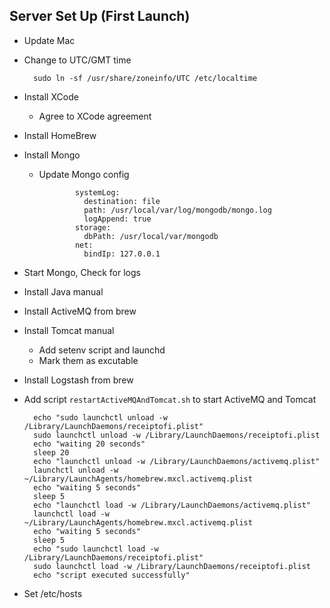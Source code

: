 ## Server Set Up (First Launch)

- Update Mac
- Change to UTC/GMT time 

        sudo ln -sf /usr/share/zoneinfo/UTC /etc/localtime
         
- Install XCode
  - Agree to XCode agreement
- Install HomeBrew
- Install Mongo
  - Update Mongo config
  
                systemLog:
                  destination: file
                  path: /usr/local/var/log/mongodb/mongo.log
                  logAppend: true
                storage:
                  dbPath: /usr/local/var/mongodb
                net:
                  bindIp: 127.0.0.1

- Start Mongo, Check for logs 
- Install Java manual
- Install ActiveMQ from brew
- Install Tomcat manual
  - Add setenv script and launchd
  - Mark them as excutable
- Install Logstash from brew
- Add script `restartActiveMQAndTomcat.sh` to start ActiveMQ and Tomcat

        echo "sudo launchctl unload -w /Library/LaunchDaemons/receiptofi.plist"
        sudo launchctl unload -w /Library/LaunchDaemons/receiptofi.plist
        echo "waiting 20 seconds"
        sleep 20
        echo "launchctl unload -w /Library/LaunchDaemons/activemq.plist"
        launchctl unload -w ~/Library/LaunchAgents/homebrew.mxcl.activemq.plist
        echo "waiting 5 seconds"
        sleep 5
        echo "launchctl load -w /Library/LaunchDaemons/activemq.plist"
        launchctl load -w ~/Library/LaunchAgents/homebrew.mxcl.activemq.plist
        echo "waiting 5 seconds"
        sleep 5
        echo "sudo launchctl load -w /Library/LaunchDaemons/receiptofi.plist"
        sudo launchctl load -w /Library/LaunchDaemons/receiptofi.plist
        echo "script executed successfully"
        
- Set /etc/hosts        

